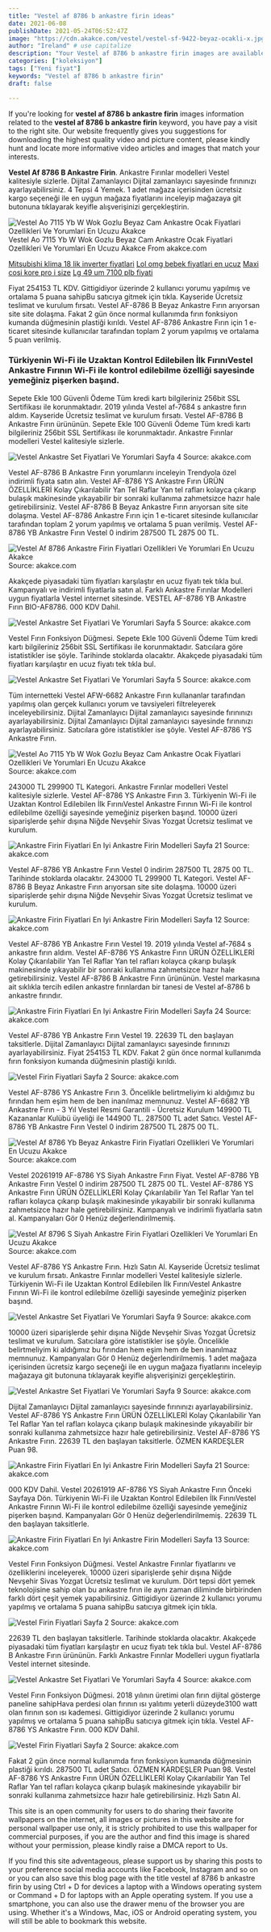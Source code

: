 ```yaml
---
title: "Vestel af 8786 b ankastre firin ideas"
date: 2021-06-08
publishDate: 2021-05-24T06:52:47Z
image: "https://cdn.akakce.com/vestel/vestel-sf-9422-beyaz-ocakli-x.jpg"
author: "Ireland" # use capitalize
description: "Your Vestel af 8786 b ankastre firin images are available. Vestel af 8786 b ankastre firin are a topic that is being searched for and liked by netizens today. You can Download the Vestel af 8786 b ankastre firin files here. Find and Download all royalty-free vectors."
categories: ["koleksiyon"]
tags: ["Yeni fiyat"]
keywords: "Vestel af 8786 b ankastre firin"
draft: false

---
```


If you're looking for **vestel af 8786 b ankastre firin** images information related to the **vestel af 8786 b ankastre firin** keyword, you have pay a visit to the right  site.  Our website frequently  gives you  suggestions  for downloading  the highest  quality video and picture  content, please kindly hunt and locate more informative video articles and images  that match your interests.

**Vestel Af 8786 B Ankastre Firin**. Ankastre Fırınlar modelleri Vestel kalitesiyle sizlerle. Dijital Zamanlayıcı Dijital zamanlayıcı sayesinde fırınınızı ayarlayabilirsiniz. 4 Tepsi 4 Yemek. 1 adet mağaza içerisinden ücretsiz kargo seçeneği ile en uygun mağaza fiyatlarını inceleyip mağazaya git butonuna tıklayarak keyifle alışverişinizi gerçekleştirin.

![Vestel Ao 7115 Yb W Wok Gozlu Beyaz Cam Ankastre Ocak Fiyatlari Ozellikleri Ve Yorumlari En Ucuzu Akakce](https://cdn.akakce.com/vestel/vestel-ao-7115-yb-w-wok-gozlu-beyaz-cam-ankastre-z.jpg "Vestel Ao 7115 Yb W Wok Gozlu Beyaz Cam Ankastre Ocak Fiyatlari Ozellikleri Ve Yorumlari En Ucuzu Akakce")
Vestel Ao 7115 Yb W Wok Gozlu Beyaz Cam Ankastre Ocak Fiyatlari Ozellikleri Ve Yorumlari En Ucuzu Akakce From akakce.com

[Mitsubishi klima 18 lik inverter fiyatlari](/mitsubishi-klima-18-lik-inverter-fiyatlari/)
[Lol omg bebek fiyatlari en ucuz](/lol-omg-bebek-fiyatlari-en-ucuz/)
[Maxi cosi kore pro i size](/maxi-cosi-kore-pro-i-size/)
[Lg 49 um 7100 plb fiyati](/lg-49-um-7100-plb-fiyati/)

Fiyat 254153 TL KDV. Gittigidiyor üzerinde 2 kullanıcı yorumu yapılmış ve ortalama 5 puana sahipBu satıcıya gitmek için tıkla. Kayseride Ücretsiz teslimat ve kurulum fırsatı. Vestel AF-8786 B Beyaz Ankastre Fırın arıyorsan site site dolaşma. Fakat 2 gün önce normal kullanımda fırın fonksiyon kumanda düğmesinin plastiği kırıldı. Vestel AF-8786 Ankastre Fırın için 1 e-ticaret sitesinde kullanıcılar tarafından toplam 2 yorum yapılmış ve ortalama 5 puan verilmiş.

### Türkiyenin Wi-Fi ile Uzaktan Kontrol Edilebilen İlk FırınıVestel Ankastre Fırının Wi-Fi ile kontrol edilebilme özelliği sayesinde yemeğiniz pişerken başınd.

Sepete Ekle 100 Güvenli Ödeme Tüm kredi kartı bilgileriniz 256bit SSL Sertifikası ile korunmaktadır. 2019 yılında Vestel af-7684 s ankastre fırın aldım. Kayseride Ücretsiz teslimat ve kurulum fırsatı. Vestel AF-8786 B Ankastre Fırın ürününün. Sepete Ekle 100 Güvenli Ödeme Tüm kredi kartı bilgileriniz 256bit SSL Sertifikası ile korunmaktadır. Ankastre Fırınlar modelleri Vestel kalitesiyle sizlerle.


![Vestel Ankastre Set Fiyatlari Ve Yorumlari Sayfa 4](https://iis-akakce.akamaized.net/p.x?%2F%2Fproductimages%2Ehepsiburada%2Enet%2Fs%2F44%2F600%2F10802246254642%2Ejpg "Vestel Ankastre Set Fiyatlari Ve Yorumlari Sayfa 4")
Source: akakce.com

Vestel AF-8786 B Ankastre Fırın yorumlarını inceleyin Trendyola özel indirimli fiyata satın alın. Vestel AF-8786 YS Ankastre Fırın ÜRÜN ÖZELLİKLERİ Kolay Çıkarılabilir Yan Tel Raflar Yan tel rafları kolayca çıkarıp bulaşık makinesinde yıkayabilir bir sonraki kullanıma zahmetsizce hazır hale getirebilirsiniz. Vestel AF-8786 B Beyaz Ankastre Fırın arıyorsan site site dolaşma. Vestel AF-8786 Ankastre Fırın için 1 e-ticaret sitesinde kullanıcılar tarafından toplam 2 yorum yapılmış ve ortalama 5 puan verilmiş. Vestel AF-8786 YB Ankastre Fırın Vestel 0 indirim 287500 TL 2875 00 TL.

![Vestel Af 8786 Ankastre Firin Fiyatlari Ozellikleri Ve Yorumlari En Ucuzu Akakce](https://cdn.akakce.com/vestel/vestel-af-8786-ankastre-z.jpg "Vestel Af 8786 Ankastre Firin Fiyatlari Ozellikleri Ve Yorumlari En Ucuzu Akakce")
Source: akakce.com

Akakçede piyasadaki tüm fiyatları karşılaştır en ucuz fiyatı tek tıkla bul. Kampanyalı ve indirimli fiyatlarla satın al. Farklı Ankastre Fırınlar Modelleri uygun fiyatlarla Vestel internet sitesinde. VESTEL AF-8786 YB Ankastre Fırın BIO-AF8786. 000 KDV Dahil.

![Vestel Ankastre Set Fiyatlari Ve Yorumlari Sayfa 5](https://iis-akakce.akamaized.net/p.x?%2F%2Fn11scdn%2Eakamaized%2Enet%2Fa1%2F1024%2Felektronik%2Fankastre%2Dsetler%2Fvestel%2Daf%2D6682%2Dyg%2Dao%2D6104%2Dyg%2Dad%2D6331%2Dg%2Dgri%2Dcam%2Dankastre%2Dset%5F%5F1422837426481927%2Ejpg "Vestel Ankastre Set Fiyatlari Ve Yorumlari Sayfa 5")
Source: akakce.com

Vestel Fırın Fonksiyon Düğmesi. Sepete Ekle 100 Güvenli Ödeme Tüm kredi kartı bilgileriniz 256bit SSL Sertifikası ile korunmaktadır. Satıcılara göre istatistikler ise şöyle. Tarihinde stoklarda olacaktır. Akakçede piyasadaki tüm fiyatları karşılaştır en ucuz fiyatı tek tıkla bul.

![Vestel Ankastre Set Fiyatlari Ve Yorumlari Sayfa 5](https://iis-akakce.akamaized.net/p.x?%2F%2Fn11scdn%2Eakamaized%2Enet%2Fa1%2F1024%2Felektronik%2Fankastre%2Dsetler%2Fvestel%2Daf%2D5651%2Dx%2Dao%2D6004%2Dx%2Dad%2D6001%2Dx%2Dinox%2Dankastre%2Dset%5F%5F1515363898040854%2Ejpg "Vestel Ankastre Set Fiyatlari Ve Yorumlari Sayfa 5")
Source: akakce.com

Tüm internetteki Vestel AFW-6682 Ankastre Fırın kullananlar tarafından yapılmış olan gerçek kullanıcı yorum ve tavsiyeleri filtreleyerek inceleyebilirsiniz. Dijital Zamanlayıcı Dijital zamanlayıcı sayesinde fırınınızı ayarlayabilirsiniz. Dijital Zamanlayıcı Dijital zamanlayıcı sayesinde fırınınızı ayarlayabilirsiniz. Satıcılara göre istatistikler ise şöyle. Vestel AF-8786 YS Ankastre Fırın.

![Vestel Ao 7115 Yb W Wok Gozlu Beyaz Cam Ankastre Ocak Fiyatlari Ozellikleri Ve Yorumlari En Ucuzu Akakce](https://cdn.akakce.com/vestel/vestel-ao-7115-yb-w-wok-gozlu-beyaz-cam-ankastre-z.jpg "Vestel Ao 7115 Yb W Wok Gozlu Beyaz Cam Ankastre Ocak Fiyatlari Ozellikleri Ve Yorumlari En Ucuzu Akakce")
Source: akakce.com

243000 TL 299900 TL Kategori. Ankastre Fırınlar modelleri Vestel kalitesiyle sizlerle. Vestel AF-8786 YS Ankastre Fırın 3. Türkiyenin Wi-Fi ile Uzaktan Kontrol Edilebilen İlk FırınıVestel Ankastre Fırının Wi-Fi ile kontrol edilebilme özelliği sayesinde yemeğiniz pişerken başınd. 10000 üzeri siparişlerde şehir dışına Niğde Nevşehir Sivas Yozgat Ücretsiz teslimat ve kurulum.

![Ankastre Firin Fiyatlari En Iyi Ankastre Firin Modelleri Sayfa 21](https://cdn.akakce.com/iv/3304/487/487286171x.jpg "Ankastre Firin Fiyatlari En Iyi Ankastre Firin Modelleri Sayfa 21")
Source: akakce.com

Vestel AF-8786 YB Ankastre Fırın Vestel 0 indirim 287500 TL 2875 00 TL. Tarihinde stoklarda olacaktır. 243000 TL 299900 TL Kategori. Vestel AF-8786 B Beyaz Ankastre Fırın arıyorsan site site dolaşma. 10000 üzeri siparişlerde şehir dışına Niğde Nevşehir Sivas Yozgat Ücretsiz teslimat ve kurulum.

![Ankastre Firin Fiyatlari En Iyi Ankastre Firin Modelleri Sayfa 12](https://mcdn01.gittigidiyor.net/63574/635745268_0.jpg "Ankastre Firin Fiyatlari En Iyi Ankastre Firin Modelleri Sayfa 12")
Source: akakce.com

Vestel AF-8786 YB Ankastre Fırın Vestel 19. 2019 yılında Vestel af-7684 s ankastre fırın aldım. Vestel AF-8786 YS Ankastre Fırın ÜRÜN ÖZELLİKLERİ Kolay Çıkarılabilir Yan Tel Raflar Yan tel rafları kolayca çıkarıp bulaşık makinesinde yıkayabilir bir sonraki kullanıma zahmetsizce hazır hale getirebilirsiniz. Vestel AF-8786 B Ankastre Fırın ürününün. Vestel markasına ait sıklıkla tercih edilen ankastre fırınlardan bir tanesi de Vestel af-8786 b ankastre fırındır.

![Ankastre Firin Fiyatlari En Iyi Ankastre Firin Modelleri Sayfa 24](https://iis-akakce.akamaized.net/p.x?%2F%2Fmcdn01%2Egittigidiyor%2Enet%2F57460%2F574608206%5F0%2Ejpg "Ankastre Firin Fiyatlari En Iyi Ankastre Firin Modelleri Sayfa 24")
Source: akakce.com

Vestel AF-8786 YB Ankastre Fırın Vestel 19. 22639 TL den başlayan taksitlerle. Dijital Zamanlayıcı Dijital zamanlayıcı sayesinde fırınınızı ayarlayabilirsiniz. Fiyat 254153 TL KDV. Fakat 2 gün önce normal kullanımda fırın fonksiyon kumanda düğmesinin plastiği kırıldı.

![Vestel Firin Fiyatlari Sayfa 2](https://cdn.akakce.com/vestel/vestel-afb-601mt-siyah-ankastre-x.jpg "Vestel Firin Fiyatlari Sayfa 2")
Source: akakce.com

Vestel AF-8786 YS Ankastre Fırın 3. Öncelikle belirtmeliyim ki aldığımız bu fırından hem eşim hem de ben inanılmaz memnunuz. Vestel AF-6682 YB Ankastre Fırın - 3 Yıl Vestel Resmi Garantili - Ücretsiz Kurulum 149900 TL Kazananlar Kulübü üyeliği ile 144900 TL. 287500 TL adet Satıcı. Vestel AF-8786 YB Ankastre Fırın Vestel 0 indirim 287500 TL 2875 00 TL.

![Vestel Af 8786 Yb Beyaz Ankastre Firin Fiyatlari Ozellikleri Ve Yorumlari En Ucuzu Akakce](https://cdn.akakce.com/vestel/vestel-af-8786-yb-beyaz-ankastre-z.jpg "Vestel Af 8786 Yb Beyaz Ankastre Firin Fiyatlari Ozellikleri Ve Yorumlari En Ucuzu Akakce")
Source: akakce.com

Vestel 20261919 AF-8786 YS Siyah Ankastre Fırın Fiyat. Vestel AF-8786 YB Ankastre Fırın Vestel 0 indirim 287500 TL 2875 00 TL. Vestel AF-8786 YS Ankastre Fırın ÜRÜN ÖZELLİKLERİ Kolay Çıkarılabilir Yan Tel Raflar Yan tel rafları kolayca çıkarıp bulaşık makinesinde yıkayabilir bir sonraki kullanıma zahmetsizce hazır hale getirebilirsiniz. Kampanyalı ve indirimli fiyatlarla satın al. Kampanyaları Gör 0 Henüz değerlendirilmemiş.

![Vestel Af 8796 S Siyah Ankastre Firin Fiyatlari Ozellikleri Ve Yorumlari En Ucuzu Akakce](https://cdn.akakce.com/vestel/vestel-af-8796-s-siyah-ankastre-z.jpg "Vestel Af 8796 S Siyah Ankastre Firin Fiyatlari Ozellikleri Ve Yorumlari En Ucuzu Akakce")
Source: akakce.com

Vestel AF-8786 YS Ankastre Fırın. Hızlı Satın Al. Kayseride Ücretsiz teslimat ve kurulum fırsatı. Ankastre Fırınlar modelleri Vestel kalitesiyle sizlerle. Türkiyenin Wi-Fi ile Uzaktan Kontrol Edilebilen İlk FırınıVestel Ankastre Fırının Wi-Fi ile kontrol edilebilme özelliği sayesinde yemeğiniz pişerken başınd.

![Vestel Ankastre Set Fiyatlari Ve Yorumlari Sayfa 9](https://iis-akakce.akamaized.net/p.x?%2F%2Fn11scdn%2Eakamaized%2Enet%2Fa1%2F1024%2Felektronik%2Fankastre%2Dsetler%2Fvestel%2Daf%2D5661%2Dyb%2Dao%2D6004%2Dyb%2Dad%2D6001%2Db%2Dbeyaz%2Dankastre%2Dset%5F%5F1446227980614296%2Ejpg "Vestel Ankastre Set Fiyatlari Ve Yorumlari Sayfa 9")
Source: akakce.com

10000 üzeri siparişlerde şehir dışına Niğde Nevşehir Sivas Yozgat Ücretsiz teslimat ve kurulum. Satıcılara göre istatistikler ise şöyle. Öncelikle belirtmeliyim ki aldığımız bu fırından hem eşim hem de ben inanılmaz memnunuz. Kampanyaları Gör 0 Henüz değerlendirilmemiş. 1 adet mağaza içerisinden ücretsiz kargo seçeneği ile en uygun mağaza fiyatlarını inceleyip mağazaya git butonuna tıklayarak keyifle alışverişinizi gerçekleştirin.

![Vestel Ankastre Set Fiyatlari Ve Yorumlari Sayfa 9](https://iis-akakce.akamaized.net/p.x?%2F%2Fmcdn01%2Egittigidiyor%2Enet%2F62918%2F629182997%5F0%2Ejpg "Vestel Ankastre Set Fiyatlari Ve Yorumlari Sayfa 9")
Source: akakce.com

Dijital Zamanlayıcı Dijital zamanlayıcı sayesinde fırınınızı ayarlayabilirsiniz. Vestel AF-8786 YS Ankastre Fırın ÜRÜN ÖZELLİKLERİ Kolay Çıkarılabilir Yan Tel Raflar Yan tel rafları kolayca çıkarıp bulaşık makinesinde yıkayabilir bir sonraki kullanıma zahmetsizce hazır hale getirebilirsiniz. Vestel AF-8786 YS Ankastre Fırın. 22639 TL den başlayan taksitlerle. ÖZMEN KARDEŞLER Puan 98.

![Ankastre Firin Fiyatlari En Iyi Ankastre Firin Modelleri Sayfa 21](https://cdn.akakce.com/iv/3597/926/926012132x.jpg "Ankastre Firin Fiyatlari En Iyi Ankastre Firin Modelleri Sayfa 21")
Source: akakce.com

000 KDV Dahil. Vestel 20261919 AF-8786 YS Siyah Ankastre Fırın Önceki Sayfaya Dön. Türkiyenin Wi-Fi ile Uzaktan Kontrol Edilebilen İlk FırınıVestel Ankastre Fırının Wi-Fi ile kontrol edilebilme özelliği sayesinde yemeğiniz pişerken başınd. Kampanyaları Gör 0 Henüz değerlendirilmemiş. 22639 TL den başlayan taksitlerle.

![Ankastre Firin Fiyatlari En Iyi Ankastre Firin Modelleri Sayfa 13](https://cdn.akakce.com/teka/teka-heb-625-inox-ankastre-x.jpg "Ankastre Firin Fiyatlari En Iyi Ankastre Firin Modelleri Sayfa 13")
Source: akakce.com

Vestel Fırın Fonksiyon Düğmesi. Vestel Ankastre Fırınlar fiyatlarını ve özelliklerini inceleyerek. 10000 üzeri siparişlerde şehir dışına Niğde Nevşehir Sivas Yozgat Ücretsiz teslimat ve kurulum. Dört tepsi dört yemek teknolojisine sahip olan bu ankastre fırın ile aynı zaman diliminde birbirinden farklı dört çeşit yemek yapabilirsiniz. Gittigidiyor üzerinde 2 kullanıcı yorumu yapılmış ve ortalama 5 puana sahipBu satıcıya gitmek için tıkla.

![Vestel Firin Fiyatlari Sayfa 2](https://cdn.akakce.com/vestel/vestel-af-6682-ys-siyah-ankastre-x.jpg "Vestel Firin Fiyatlari Sayfa 2")
Source: akakce.com

22639 TL den başlayan taksitlerle. Tarihinde stoklarda olacaktır. Akakçede piyasadaki tüm fiyatları karşılaştır en ucuz fiyatı tek tıkla bul. Vestel AF-8786 B Ankastre Fırın ürününün. Farklı Ankastre Fırınlar Modelleri uygun fiyatlarla Vestel internet sitesinde.

![Vestel Ankastre Set Fiyatlari Ve Yorumlari Sayfa 4](https://iis-akakce.akamaized.net/p.x?%2F%2Fn11scdn%2Eakamaized%2Enet%2Fa1%2F1024%2Felektronik%2Fankastre%2Dsetler%2Fvestel%2Daf%2D5661%2Dys%2Dao%2D6104%2Dys%2Dad%2D6001%2Ds%2Dsiyah%2Dankastre%2Dset%5F%5F1365408211732581%2Ejpg "Vestel Ankastre Set Fiyatlari Ve Yorumlari Sayfa 4")
Source: akakce.com

Vestel Fırın Fonksiyon Düğmesi. 2018 yılının üretimi olan fırın dijital gösterge paneline sahipHava perdesi olan fırının ısı yalıtımı yeterli düzeyde3100 watt olan fırının son ısı kademesi. Gittigidiyor üzerinde 2 kullanıcı yorumu yapılmış ve ortalama 5 puana sahipBu satıcıya gitmek için tıkla. Vestel AF-8786 YS Ankastre Fırın. 000 KDV Dahil.

![Vestel Firin Fiyatlari Sayfa 2](https://cdn.akakce.com/vestel/vestel-sf-9422-beyaz-ocakli-x.jpg "Vestel Firin Fiyatlari Sayfa 2")
Source: akakce.com

Fakat 2 gün önce normal kullanımda fırın fonksiyon kumanda düğmesinin plastiği kırıldı. 287500 TL adet Satıcı. ÖZMEN KARDEŞLER Puan 98. Vestel AF-8786 YS Ankastre Fırın ÜRÜN ÖZELLİKLERİ Kolay Çıkarılabilir Yan Tel Raflar Yan tel rafları kolayca çıkarıp bulaşık makinesinde yıkayabilir bir sonraki kullanıma zahmetsizce hazır hale getirebilirsiniz. Hızlı Satın Al.

This site is an open community for users to do sharing their favorite wallpapers on the internet, all images or pictures in this website are for personal wallpaper use only, it is stricly prohibited to use this wallpaper for commercial purposes, if you are the author and find this image is shared without your permission, please kindly raise a DMCA report to Us.

If you find this site adventageous, please support us by sharing this posts to your preference social media accounts like Facebook, Instagram and so on or you can also save this blog page with the title vestel af 8786 b ankastre firin by using Ctrl + D for devices a laptop with a Windows operating system or Command + D for laptops with an Apple operating system. If you use a smartphone, you can also use the drawer menu of the browser you are using. Whether it's a Windows, Mac, iOS or Android operating system, you will still be able to bookmark this website.
